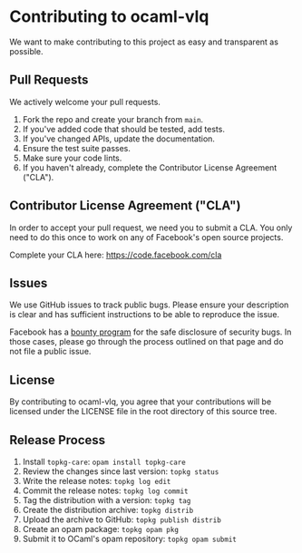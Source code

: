 # Contributing to ocaml-vlq

We want to make contributing to this project as easy and transparent as
possible.

## Pull Requests

We actively welcome your pull requests.

1. Fork the repo and create your branch from `main`.
2. If you've added code that should be tested, add tests.
3. If you've changed APIs, update the documentation.
4. Ensure the test suite passes.
5. Make sure your code lints.
6. If you haven't already, complete the Contributor License Agreement ("CLA").

## Contributor License Agreement ("CLA")

In order to accept your pull request, we need you to submit a CLA. You only need
to do this once to work on any of Facebook's open source projects.

Complete your CLA here: <https://code.facebook.com/cla>

## Issues

We use GitHub issues to track public bugs. Please ensure your description is
clear and has sufficient instructions to be able to reproduce the issue.

Facebook has a [bounty program](https://www.facebook.com/whitehat/) for the safe
disclosure of security bugs. In those cases, please go through the process
outlined on that page and do not file a public issue.

## License
By contributing to ocaml-vlq, you agree that your contributions will be licensed
under the LICENSE file in the root directory of this source tree.

## Release Process

1. Install `topkg-care`: `opam install topkg-care`
2. Review the changes since last version: `topkg status`
3. Write the release notes: `topkg log edit`
4. Commit the release notes: `topkg log commit`
5. Tag the distribution with a version: `topkg tag`
6. Create the distribution archive: `topkg distrib`
7. Upload the archive to GitHub: `topkg publish distrib`
8. Create an opam package: `topkg opam pkg`
9. Submit it to OCaml's opam repository: `topkg opam submit`
